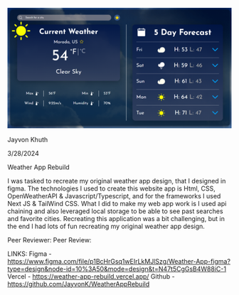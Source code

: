 ![alt text](image.png)

Jayvon Khuth

3/28/2024

Weather App Rebuild

I was tasked to recreate my original weather app design, that I designed in figma. The technologies I used to create this website app is Html, CSS, OpenWeatherAPI & Javascript/Typescript, and for the frameworks I used Next JS & TailWind CSS. What I did to make my web app work is I used api chaining and also leveraged local storage to be able to see past searches and favorite cities. Recreating this application was a bit challenging, but in the end I had lots of fun recreating my original weather app design.

Peer Reviewer: 
Peer Review: 

LINKS:
Figma - https://www.figma.com/file/p1BcHrGsq1wEIrLkMJlSzg/Weather-App-figma?type=design&node-id=10%3A50&mode=design&t=N47t5CgGsB4W88iC-1
Vercel - https://weather-app-rebuild.vercel.app/
Github - https://github.com/JayvonK/WeatherAppRebuild